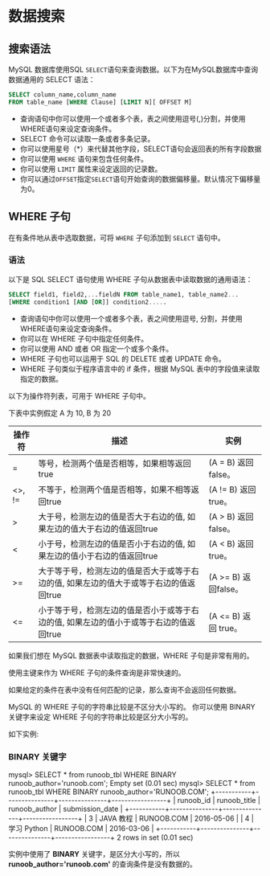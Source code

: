# 数据搜索

## 搜索语法

MySQL 数据库使用SQL `SELECT`语句来查询数据。以下为在MySQL数据库中查询数据通用的 SELECT 语法：

```sql
SELECT column_name,column_name
FROM table_name [WHERE Clause] [LIMIT N][ OFFSET M]
```

- 查询语句中你可以使用一个或者多个表，表之间使用逗号(,)分割，并使用WHERE语句来设定查询条件。
- SELECT 命令可以读取一条或者多条记录。
- 你可以使用星号（*）来代替其他字段，SELECT语句会返回表的所有字段数据
- 你可以使用 `WHERE` 语句来包含任何条件。
- 你可以使用 `LIMIT` 属性来设定返回的记录数。
- 你可以通过`OFFSET`指定`SELECT`语句开始查询的数据偏移量。默认情况下偏移量为0。

## WHERE 子句

在有条件地从表中选取数据，可将 `WHERE` 子句添加到 `SELECT` 语句中。

### 语法

以下是 SQL SELECT 语句使用 WHERE 子句从数据表中读取数据的通用语法：

```sql
SELECT field1, field2,...fieldN FROM table_name1, table_name2... 
[WHERE condition1 [AND [OR]] condition2.....
```

- 查询语句中你可以使用一个或者多个表，表之间使用逗号, 分割，并使用WHERE语句来设定查询条件。
- 你可以在 WHERE 子句中指定任何条件。
- 你可以使用 AND 或者 OR 指定一个或多个条件。
- WHERE 子句也可以运用于 SQL 的 DELETE 或者 UPDATE 命令。
- WHERE 子句类似于程序语言中的 if 条件，根据 MySQL 表中的字段值来读取指定的数据。

以下为操作符列表，可用于 WHERE 子句中。

下表中实例假定 A 为 10, B 为 20

| 操作符    | 描述                                             | 实例                |
| ------ | ---------------------------------------------- | ----------------- |
| =      | 等号，检测两个值是否相等，如果相等返回true                        | (A = B) 返回false。  |
| <>, != | 不等于，检测两个值是否相等，如果不相等返回true                      | (A != B) 返回 true。 |
| >      | 大于号，检测左边的值是否大于右边的值, 如果左边的值大于右边的值返回true         | (A > B) 返回false。  |
| <      | 小于号，检测左边的值是否小于右边的值, 如果左边的值小于右边的值返回true         | (A < B) 返回 true。  |
| >=     | 大于等于号，检测左边的值是否大于或等于右边的值, 如果左边的值大于或等于右边的值返回true | (A >= B) 返回false。 |
| <=     | 小于等于号，检测左边的值是否小于或等于右边的值, 如果左边的值小于或等于右边的值返回true | (A <= B) 返回 true。 |

如果我们想在 MySQL 数据表中读取指定的数据，WHERE 子句是非常有用的。

使用主键来作为 WHERE 子句的条件查询是非常快速的。

如果给定的条件在表中没有任何匹配的记录，那么查询不会返回任何数据。

MySQL 的 WHERE 子句的字符串比较是不区分大小写的。 你可以使用 BINARY 关键字来设定 WHERE 子句的字符串比较是区分大小写的。

如下实例: 

### BINARY 关键字

mysql> SELECT * from runoob_tbl WHERE BINARY runoob_author='runoob.com'; Empty set (0.01 sec) mysql> SELECT * from runoob_tbl WHERE BINARY runoob_author='RUNOOB.COM';
+-----------+---------------+---------------+-----------------+
| runoob_id | runoob_title | runoob_author | submission_date |
+-----------+---------------+---------------+-----------------+
| 3 | JAVA 教程 | RUNOOB.COM | 2016-05-06 |
| 4 | 学习 Python | RUNOOB.COM | 2016-03-06 |
+-----------+---------------+---------------+-----------------+ 2 rows in set (0.01 sec)

实例中使用了 **BINARY** 关键字，是区分大小写的，所以 **runoob_author='runoob.com'** 的查询条件是没有数据的。